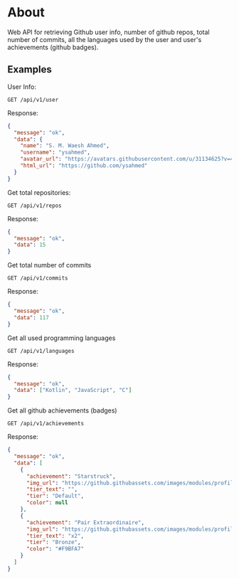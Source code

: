 # About

Web API for retrieving Github user info, number of github repos, total number of commits, all the languages used by the user and user's achievements (github badges).

## Examples

User Info:

`GET /api/v1/user`

Response:

```json
{
  "message": "ok",
  "data": {
    "name": "S. M. Waesh Ahmed",
    "username": "ysahmed",
    "avatar_url": "https://avatars.githubusercontent.com/u/31134625?v=4",
    "html_url": "https://github.com/ysahmed"
  }
}
```

Get total repositories:

`GET /api/v1/repos`

Response:

```json
{
  "message": "ok",
  "data": 15
}
```

Get total number of commits

`GET /api/v1/commits`

Response:

```json
{
  "message": "ok",
  "data": 117
}
```

Get all used programming languages

`GET /api/v1/languages`

Response:

```json
{
  "message": "ok",
  "data": ["Kotlin", "JavaScript", "C"]
}
```

Get all github achievements (badges)

`GET /api/v1/achievements`

Response:

```json
{
  "message": "ok",
  "data": [
    {
      "achievement": "Starstruck",
      "img_url": "https://github.githubassets.com/images/modules/profile/achievements/starstruck-default--light-medium.png",
      "tier_text": "",
      "tier": "Default",
      "color": null
    },
    {
      "achievement": "Pair Extraordinaire",
      "img_url": "https://github.githubassets.com/images/modules/profile/achievements/pair-extraordinaire-default.png",
      "tier_text": "x2",
      "tier": "Bronze",
      "color": "#F9BFA7"
    }
  ]
}
```
